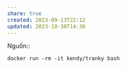 ```yaml
---
share: true
created: 2023-09-13T22:12
updated: 2023-10-30T14:30
---
```

Nguồn::
```
docker run -rm -it kendy/tranky bash
```
